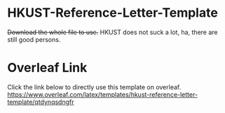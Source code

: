 # HKUST-Reference-Letter-Template
~~Download the whole file to use.~~
HKUST does not suck a lot, ha, there are still good persons.
# Overleaf Link
Click the link below to directly use this template on overleaf.  
https://www.overleaf.com/latex/templates/hkust-reference-letter-template/qtdynqsdngfr

